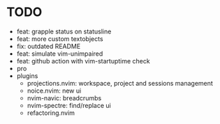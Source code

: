 # TODO

- feat: grapple status on statusline
- feat: more custom textobjects
- fix: outdated README
- feat: simulate vim-unimpaired
- feat: github action with vim-startuptime check
- pro
- plugins
  - projections.nvim: workspace, project and sessions management
  - noice.nvim: new ui
  - nvim-navic: breadcrumbs
  - nvim-spectre: find/replace ui
  - refactoring.nvim
